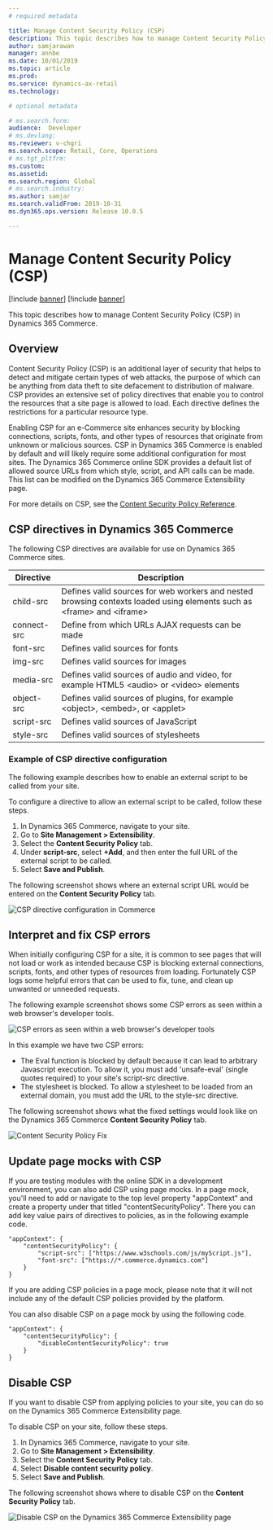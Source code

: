 ```yaml
---
# required metadata

title: Manage Content Security Policy (CSP)
description: This topic describes how to manage Content Security Policy (CSP) in Dynamics 365 Commerce.
author: samjarawan
manager: annbe
ms.date: 10/01/2019
ms.topic: article
ms.prod: 
ms.service: dynamics-ax-retail
ms.technology: 

# optional metadata

# ms.search.form: 
audience:  Developer
# ms.devlang: 
ms.reviewer: v-chgri
ms.search.scope: Retail, Core, Operations
# ms.tgt_pltfrm: 
ms.custom: 
ms.assetid: 
ms.search.region: Global
# ms.search.industry: 
ms.author: samjar
ms.search.validFrom: 2019-10-31
ms.dyn365.ops.version: Release 10.0.5

---
```

# Manage Content Security Policy (CSP)

[!include [banner](../includes/preview-banner.md)]
[!include [banner](../includes/banner.md)]

This topic describes how to manage Content Security Policy (CSP) in Dynamics 365 Commerce.

## Overview

Content Security Policy (CSP) is an additional layer of security that helps to detect and mitigate certain types of web attacks, the purpose of which can be anything from data theft to site defacement to distribution of malware. CSP provides an extensive set of policy directives that enable you to control the resources that a site page is allowed to load. Each directive defines the restrictions for a particular resource type.

Enabling CSP for an e-Commerce site enhances security by blocking connections, scripts, fonts, and other types of resources that originate from unknown or malicious sources. CSP in Dynamics 365 Commerce is enabled by default and will likely require some additional configuration for most sites. The Dynamics 365 Commerce online SDK provides a default list of allowed source URLs from which style, script, and API calls can be made. This list can be modified on the Dynamics 365 Commerce Extensibility page.

For more details on CSP, see the [Content Security Policy Reference](https://content-security-policy.com/).

## CSP directives in Dynamics 365 Commerce

The following CSP directives are available for use on Dynamics 365 Commerce sites.

Directive | Description
--- | ---
child-src | Defines valid sources for web workers and nested browsing contexts loaded using elements such as &lt;frame&gt; and &lt;iframe&gt;
connect-src | Define from which URLs AJAX requests can be made
font-src | Defines valid sources for fonts
img-src | Defines valid sources for images
media-src | Defines valid sources of audio and video, for example HTML5 &lt;audio&gt; or &lt;video&gt; elements
object-src | Defines valid sources of plugins, for example &lt;object&gt;, &lt;embed&gt;, or &lt;applet&gt;
script-src | Defines valid sources of JavaScript
style-src | Defines valid sources of stylesheets

### Example of CSP directive configuration

The following example describes how to enable an external script to be called from your site.

To configure a directive to allow an external script to be called, follow these steps.

1. In Dynamics 365 Commerce, navigate to your site.
1. Go to **Site Management \> Extensibility**.
1. Select the **Content Security Policy** tab.
1. Under **script-src**, select **+Add**, and then enter the full URL of the external script to be called.
1. Select **Save and Publish**.

The following screenshot shows where an external script URL would be entered on the **Content Security Policy** tab.

![CSP directive configuration in Commerce](media/content-security-policy.png)

## Interpret and fix CSP errors

When initially configuring CSP for a site, it is common to see pages that will not load or work as intended because CSP is blocking external connections, scripts, fonts, and other types of resources from loading. Fortunately CSP logs some helpful errors that can be used to fix, tune, and clean up unwanted or unneeded requests.

The following example screenshot shows some CSP errors as seen within a web browser's developer tools.

![CSP errors as seen within a web browser's developer tools](media/content-security-policy-errors.png)

In this example we have two CSP errors:

- The Eval function is blocked by default because it can lead to arbitrary Javascript execution. To allow it, you must add 'unsafe-eval' (single quotes required) to your site's script-src directive.
- The stylesheet is blocked. To allow a stylesheet to be loaded from an external domain, you must add the URL to the style-src directive.

The following screenshot shows what the fixed settings would look like on the Dynamics 365 Commerce **Content Security Policy** tab.

![Content Security Policy Fix](media/content-security-policy-fixed.png)

## Update page mocks with CSP

If you are testing modules with the online SDK in a development environment, you can also add CSP using page mocks. In a page mock, you'll need to add or navigate to the top level property "appContext" and create a property under that titled "contentSecurityPolicy".
There you can add key value pairs of directives to policies, as in the following example code.

```
"appContext": {
	"contentSecurityPolicy": {
		"script-src": ["https://www.w3schools.com/js/myScript.js"],
		"font-src": ["https://*.commerce.dynamics.com"]
	}
}
```

If you are adding CSP policies in a page mock, please note that it will not include any of the default CSP policies provided by the platform. 

You can also disable CSP on a page mock by using the following code.

```
"appContext": {
	"contentSecurityPolicy": {
		"disableContentSecurityPolicy": true
	}
}
```

## Disable CSP

If you want to disable CSP from applying policies to your site, you can do so on the Dynamics 365 Commerce Extensibility page. 

To disable CSP on your site, follow these steps.

1. In Dynamics 365 Commerce, navigate to your site.
1. Go to **Site Management \> Extensibility**.
1. Select the **Content Security Policy** tab.
1. Select **Disable content security policy**.
1. Select **Save and Publish**.

The following screenshot shows where to disable CSP on the **Content Security Policy** tab.

![Disable CSP on the Dynamics 365 Commerce Extensibility page](media/content-security-policy-disable.png)
